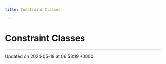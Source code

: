 ```yaml
---
title: Constraint Classes

---
```


# Constraint Classes








-------------------------------

Updated on 2024-05-18 at 06:53:19 +0000